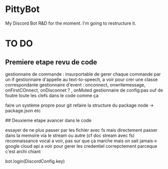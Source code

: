 # PittyBot
My Discord Bot
R&D for the moment.
I'm going to restructure it.

# TO DO 
## Premiere etape revu de code 




gestionnaire de commande : insurportable de gerer chaque commande par un if
gestionnaire d'appelle au text-to-speech, a voir pour crer une classe correspondante
gestionnaire d'event : onconnect, onwritemessage, onFirstCOnnect, onDisconnet ? , onMuted
gestionnaire de config:pas ouf de foutre toute les clefs dans le code comme ça 

faire un système propre pour git
refaire la structure du package node -> package.json etc

## Deuxieme etape avancer dans le code

essayer de ne plus passer par les fichier avec fs mais directement passer dans la memoire via le stream ou autre (cf doc stream avec fs)
reconnaissance vocal a voir, pas sur que ça marche mais on sait jamais-> google cloud api a voir pour gerer les credentiel correpctement parceque c'est archi chiant 

bot.login(DiscordConfig.key)
